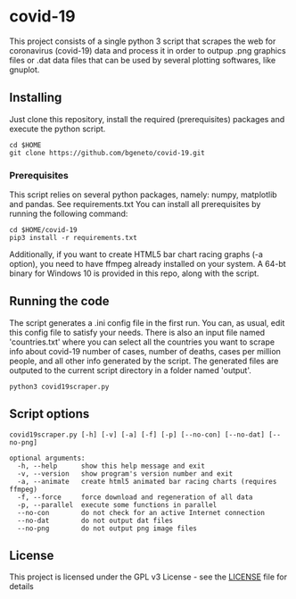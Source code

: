 # covid-19
This project consists of a single python 3 script that scrapes the web for coronavirus (covid-19) data and process it in order to outpup .png graphics files or .dat data files that can be used by several plotting softwares, like gnuplot. 

## Installing

Just clone this repository, install the required (prerequisites) packages and execute the python script.

```
cd $HOME
git clone https://github.com/bgeneto/covid-19.git
```

### Prerequisites

This script relies on several python packages, namely: numpy, matplotlib and pandas. See requirements.txt 
You can install all prerequisites by running the following command:

```
cd $HOME/covid-19
pip3 install -r requirements.txt
```

Additionally, if you want to create HTML5 bar chart racing graphs (-a option), you need to have ffmpeg already installed on your system. A 64-bt binary for Windows 10 is provided in this repo, along with the script. 

## Running the code

The script generates a .ini config file in the first run. You can, as usual, edit this config file to satisfy your needs. 
There is also an input file named 'countries.txt' where you can select all the countries you want to scrape info about covid-19 number of cases, number of deaths, cases per million people, and all other info generated by the script. The generated files are outputed to the current script directory in a folder named 'output'.

```
python3 covid19scraper.py 
```

## Script options

```
covid19scraper.py [-h] [-v] [-a] [-f] [-p] [--no-con] [--no-dat] [--no-png]

optional arguments:
  -h, --help      show this help message and exit
  -v, --version   show program's version number and exit
  -a, --animate   create html5 animated bar racing charts (requires ffmpeg)
  -f, --force     force download and regeneration of all data
  -p, --parallel  execute some functions in parallel
  --no-con        do not check for an active Internet connection
  --no-dat        do not output dat files
  --no-png        do not output png image files
```

## License

This project is licensed under the GPL v3 License - see the [LICENSE](LICENSE) file for details
